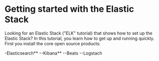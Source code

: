 # Getting started with the Elastic Stack

 Looking for an Elastic Stack ("ELK" tutorial) that shows how to set up the Elastic Stack? In this tutorial, you learn how to get up and running quickly. First you install the core open source products:
 
-Elasticsearch**
--Kibana**
--Beats
--Logstach

